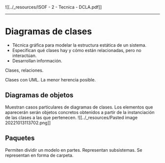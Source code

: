 ![[../_resources/ISOF - 2 - Tecnica - DCLA.pdf]]

---

# Diagramas de clases
- Técnica gráfica para modelar la estructura estática de un sistema.
- Especifican qué clases hay y cómo están relacionadas, pero no interactúan.
- Desarrollan información.

Clases, relaciones.

Clases con UML. La menor herencia posible.

## Diagramas de objetos
Muestran casos particulares de diagramas de clases.
Los elementos que aparecerán serán objetos concretos obtenidos a partir de la instanciación de las clases a las que pertenecen.
![[../_resources/Pasted image 20221013113702.png]]

## Paquetes
Permiten dividir un modelo en partes.
Representan subsistemas.
Se representan en forma de carpeta.

